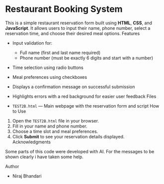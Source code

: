 # Restaurant Booking System

This is a simple restaurant reservation form built using **HTML**, **CSS**, and **JavaScript**. It allows users to input their name, phone number, select a reservation time, and choose their desired meal options.
Features

- Input validation for:
  - Full name (first and last name required)
  - Phone number (must be exactly 6 digits and start with a number)
- Time selection using radio buttons
- Meal preferences using checkboxes
- Displays a confirmation message on successful submission
- Highlights errors with a red background for easier user feedback
Files

- `TEST2B.html` — Main webpage with the reservation form and script
How to Use

1. Open the `TEST2B.html` file in your browser.
2. Fill in your name and phone number.
3. Choose a time slot and meal preferences.
4. Click **Submit** to see your reservation details displayed.
Acknowledgments

Some parts of this code were developed with AI. For the messages to be shown clearly i have taken some help. 

Author

- Niraj Bhandari
